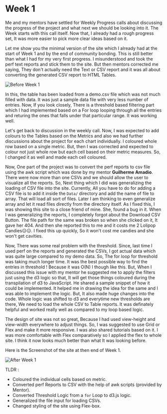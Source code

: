 # Week 1

Me and my mentors have settled for Weekly Progress calls about discussing the progress of the project and what next we should be looking into it. The Week starts with this call itself. Now that, I already had a rough progress set, It was more easier to pick more clear ideas based on it. 

Let me show you the minimal version of the site which I already had at the start of Week 1 and by the end of community bonding. 
This is still better than what I had for my very first progress. I misunderstood and took the perf text reports and stick them to the site. But then mentors corrected me saying, They don't actually need the Text or CSV report and it was all about converting the generated CSV report to HTML Tables. 

![Before Week 1](https://user-images.githubusercontent.com/79367883/174475695-4e1b9179-6c6c-4862-a625-6703bd76536d.png)

In this, the table has been loaded from a demo.csv file which was not much filled with data. It was just a sample data file with very less number of entries. Now, If you look closely, There is a threshold based filtering part which I had implemented based on a For loop looping through all the entries and returing the ones that falls under that particular range. It was working well. 

Let's get back to discussion in the weekly call. Now, I was expected to add colours to the Tables based on the Metrics and also we had further discussions about the project for each chart individually. I coloured whole row based on a single metric. But, then I was corrected and expected to colour not just whole row but each cell based on their metric measures. So, I changed it as well and made each cell coloured. 

Now, One part of the project was to convert the perf reports to csv file using the awk script which was done by my mentor **Guilherme Amadio**. There were now more than one CSVs and we should allow the user to visualize all the reports. So, Next thing which I did was generalizing the loading of CSV file into the site. Currently, All you have to do for adding a CSV file is to add it inside the `Data/` directory and add the name of file to array. That will load all sort of files. Later I am thinking to even generalize array and let it read files directly from the directory itself. As I fixed this, I was showing this site to a close friend of mine. She, found a bug in it. When I was generalizing the reports, I completely forgot about the Download CSV Button. The file path for the same was broken so when she clicked on it, It gave her 404. And then she reported this to me and it costs me 2 Lolipop Candies😑😑. I fixed this up quickly, So it won't cost me candies and she won't get cavities. 

Now, There was some real problem with the threshold. Since, last time I used perf on the reports and generated the CSVs, I got actual data which was quite large compared to my demo data. So, The for loop for threshold was taking much longer time. It was the best possible way to find the entries in threshold ! Because it was O(N) I though like this. But, When I discussed this issue with my mentor he suggested me to apply the filters just using the d3 logic so that, It will get those things coloured during the transpilation of d3 to JavaScript. He shared a sample snippet of how it could be implemented. It helped me in drawing the idea for the same and I was able to implement the logic. But, It also made huge changes into the code. Whole logic was shifted to d3 and everytime new thresholds are there, We need to load the whole CSV to Table reports. It was definately helpful and worked really well as compared to my loop based logic.

The design of site was not so great, Because I had used view-height and view-width everywhere to adjust things. So, I was suggested to use Grid or Flex and make it more responsive. I was also shared tutorials based on it. I was more comfortable with Flex comparatively so I applied the flex to whole site. I think it now looks much better than what It was looking before.

Here is the Screenshot of the site at then end of Week 1. 

![After Week 1](https://user-images.githubusercontent.com/79367883/174476966-35ce971c-b1a1-4601-a0b7-09762046a0bc.png)


TLDR :
- Coloured the individual cells based on metric. 
- Converted perf Reports to CSV with the help of awk scripts (provided by Mentor).
- Converted Threshold Logic from a `for` Loop to d3.js logic.
- Generalized the file input for loading CSVs.
- Changed styling of the site using Flex-box.